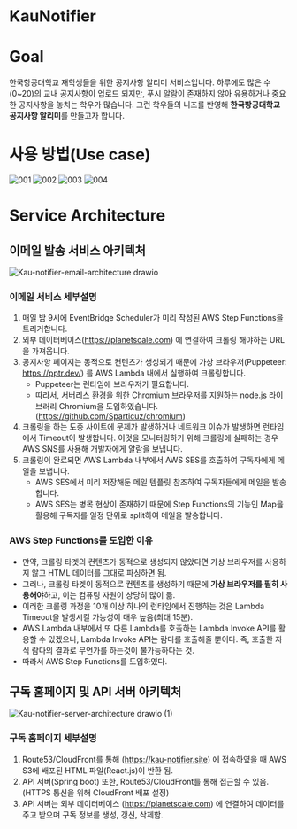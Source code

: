 # KauNotifier

# Goal
한국항공대학교 재학생들을 위한 공지사항 알리미 서비스입니다.
하루에도 많은 수(0~20)의 교내 공지사항이 업로드 되지만, 푸시 알람이 존재하지 않아 유용하거나 중요한 공지사항을 놓치는 학우가 많습니다.
그런 학우들의 니즈를 반영해 **한국항공대학교 공지사항 알리미**를 만들고자 합니다.

# 사용 방법(Use case)

![001](https://github.com/highlaw00/KauNotifier/assets/65754646/3a8bfaf0-670e-4184-a8cf-56d22fdbf822)
![002](https://github.com/highlaw00/KauNotifier/assets/65754646/9529af9a-df93-4c31-b916-69073d21a0cd)
![003](https://github.com/highlaw00/KauNotifier/assets/65754646/4416b7a1-bf7c-4722-8304-e343f4885a36)
![004](https://github.com/highlaw00/KauNotifier/assets/65754646/076a3b13-d17a-46df-a725-82b3cd077920)


# Service Architecture
## 이메일 발송 서비스 아키텍처
![Kau-notifier-email-architecture drawio](https://github.com/highlaw00/KauNotifier/assets/65754646/e55ca9d5-1f4a-4be3-be31-126600edcf21)

### 이메일 서비스 세부설명
1. 매일 밤 9시에 EventBridge Scheduler가 미리 작성된 AWS Step Functions을 트리거합니다.
2. 외부 데이터베이스(https://planetscale.com) 에 연결하여 크롤링 해야하는 URL을 가져옵니다.
3. 공지사항 페이지는 동적으로 컨텐츠가 생성되기 때문에 가상 브라우저(Puppeteer: https://pptr.dev/) 를 AWS Lambda 내에서 실행하여 크롤링합니다.
    - Puppeteer는 런타임에 브라우저가 필요합니다.
    - 따라서, 서버리스 환경을 위한 Chromium 브라우저를 지원하는 node.js 라이브러리 Chromium을 도입하였습니다.(https://github.com/Sparticuz/chromium)
4. 크롤링을 하는 도중 사이트에 문제가 발생하거나 네트워크 이슈가 발생하면 런타임에서 Timeout이 발생합니다. 이것을 모니터링하기 위해 크롤링에 실패하는 경우 AWS SNS를 사용해 개발자에게 알람을 보냅니다.
5. 크롤링이 완료되면 AWS Lambda 내부에서 AWS SES를 호출하여 구독자에게 메일을 보냅니다.
    - AWS SES에서 미리 저장해둔 메일 템플릿 참조하여 구독자들에게 메일을 발송합니다.
    - AWS SES는 병목 현상이 존재하기 때문에 Step Functions의 기능인 Map을 활용해 구독자를 일정 단위로 split하여 메일을 발송합니다.

### AWS Step Functions를 도입한 이유
- 만약, 크롤링 타겟의 컨텐츠가 동적으로 생성되지 않았다면 가상 브라우저를 사용하지 않고 HTML 데이터를 그대로 파싱하면 됨.
- 그러나, 크롤링 타겟이 동적으로 컨텐츠를 생성하기 때문에 **가상 브라우저를 필히 사용해야**하고, 이는 컴퓨팅 자원이 상당히 많이 듦.
- 이러한 크롤링 과정을 10개 이상 하나의 런타임에서 진행하는 것은 Lambda Timeout을 발생시킬 가능성이 매우 높음(최대 15분).
- AWS Lambda 내부에서 또 다른 Lambda를 호출하는 Lambda Invoke API를 활용할 수 있겠으나, Lambda Invoke API는 람다를 호출해줄 뿐이다. 즉, 호출한 자식 람다의 결과로 무언가를 하는것이 불가능하다는 것.
- 따라서 AWS Step Functions를 도입하였다.

## 구독 홈페이지 및 API 서버 아키텍처
![Kau-notifier-server-architecture drawio (1)](https://github.com/highlaw00/KauNotifier/assets/65754646/036d0152-ef26-48ff-ad39-b73c41aa6b68)


### 구독 홈페이지 세부설명
1. Route53/CloudFront를 통해 (https://kau-notifier.site) 에 접속하였을 때 AWS S3에 배포된 HTML 파일(React.js)이 반환 됨.
2. API 서버(Spring boot) 또한, Route53/CloudFront를 통해 접근할 수 있음. (HTTPS 통신을 위해 CloudFront 배포 설정)
3. API 서버는 외부 데이터베이스 (https://planetscale.com) 에 연결하여 데이터를 주고 받으며 구독 정보를 생성, 갱신, 삭제함.

